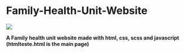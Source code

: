 # Family-Health-Unit-Website

<p align="left">
  <a href="https://skillicons.dev">
    <img src="https://skillicons.dev/icons?i=html,css,js" />
  </a>
</p>

<p style="font-weight:bold">A Family health unit website made with html, css, scss and javascript
(htmlteste.html is the main page)</p>
